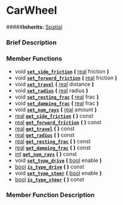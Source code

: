 #  CarWheel  
#####**Inherits:** [Spatial](class_spatial)

###  Brief Description  


###  Member Functions 
  * void  **[`set_side_friction`](#set_side_friction)**  **(** [real](class_real) friction  **)**
  * void  **[`set_forward_friction`](#set_forward_friction)**  **(** [real](class_real) friction  **)**
  * void  **[`set_travel`](#set_travel)**  **(** [real](class_real) distance  **)**
  * void  **[`set_radius`](#set_radius)**  **(** [real](class_real) radius  **)**
  * void  **[`set_resting_frac`](#set_resting_frac)**  **(** [real](class_real) frac  **)**
  * void  **[`set_damping_frac`](#set_damping_frac)**  **(** [real](class_real) frac  **)**
  * void  **[`set_num_rays`](#set_num_rays)**  **(** [real](class_real) amount  **)**
  * [real](class_real)  **[`get_side_friction`](#get_side_friction)**  **(** **)** const
  * [real](class_real)  **[`get_forward_friction`](#get_forward_friction)**  **(** **)** const
  * [real](class_real)  **[`get_travel`](#get_travel)**  **(** **)** const
  * [real](class_real)  **[`get_radius`](#get_radius)**  **(** **)** const
  * [real](class_real)  **[`get_resting_frac`](#get_resting_frac)**  **(** **)** const
  * [real](class_real)  **[`get_damping_frac`](#get_damping_frac)**  **(** **)** const
  * [int](class_int)  **[`get_num_rays`](#get_num_rays)**  **(** **)** const
  * void  **[`set_type_drive`](#set_type_drive)**  **(** [bool](class_bool) enable  **)**
  * [bool](class_bool)  **[`is_type_drive`](#is_type_drive)**  **(** **)** const
  * void  **[`set_type_steer`](#set_type_steer)**  **(** [bool](class_bool) enable  **)**
  * [bool](class_bool)  **[`is_type_steer`](#is_type_steer)**  **(** **)** const

###  Member Function Description  
